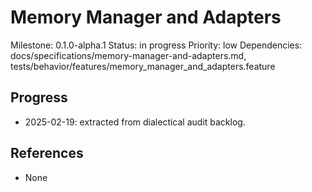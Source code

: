 # Memory Manager and Adapters
Milestone: 0.1.0-alpha.1
Status: in progress
Priority: low
Dependencies: docs/specifications/memory-manager-and-adapters.md, tests/behavior/features/memory_manager_and_adapters.feature

## Progress
- 2025-02-19: extracted from dialectical audit backlog.

## References
- None
